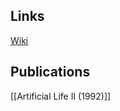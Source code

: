 ## Links
[Wiki](https://en.wikipedia.org/wiki/Christopher_Langton)
## Publications
[[Artificial Life II (1992)]]